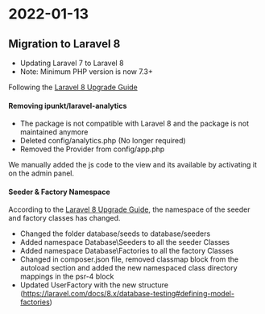 # 2022-01-13
## Migration to Laravel 8

- Updating Laravel 7 to Laravel 8
- Note: Minimum PHP version is now 7.3+

Following the [Laravel 8 Upgrade Guide](https://laravel.com/docs/8.x/upgrade)

#### Removing ipunkt/laravel-analytics

- The package is not compatible with Laravel 8 and the package is not maintained anymore
- Deleted config/analytics.php (No longer required)
- Removed the Provider from config/app.php

We manually added the js code to the view and its available by activating it on the admin panel.

#### Seeder & Factory Namespace

According to the [Laravel 8 Upgrade Guide](https://laravel.com/docs/8.x/upgrade#seeder-and-factory-namespace), the namespace of the seeder and factory classes has changed.

- Changed the folder database/seeds to database/seeders
- Added namespace Database\Seeders to all the seeder Classes
- Added namespace Database\Factories to all the factory Classes
- Changed in composer.json file, removed classmap block from the autoload section and added the new namespaced class directory mappings in the psr-4 block
- Updated UserFactory with the new structure (https://laravel.com/docs/8.x/database-testing#defining-model-factories)

